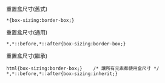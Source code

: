 重置盒尺寸(舊式)
```
*{box-sizing:border-box;}
```

重置盒尺寸(通用)
```
*,*::before,*::after{box-sizing:border-box;}
```

重置盒尺寸(繼承)
```
html{box-sizing:border-box;}	/* 讓所有元素都使用盒尺寸 */
*,*::before,*::after{box-sizing:inherit;}
```